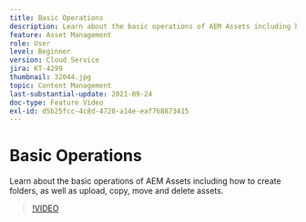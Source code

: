 ```yaml
---
title: Basic Operations
description: Learn about the basic operations of AEM Assets including how to create folders, as well as upload, copy, move and delete assets.
feature: Asset Management
role: User
level: Beginner
version: Cloud Service
jira: KT-4299
thumbnail: 32044.jpg
topic: Content Management
last-substantial-update: 2021-09-24
doc-type: Feature Video
exl-id: d5b25fcc-4c8d-4720-a14e-eaf768873415
---
```

# Basic Operations

Learn about the basic operations of AEM Assets including how to create folders, as well as upload, copy, move and delete assets.

>[!VIDEO](https://video.tv.adobe.com/v/32044?quality=12&learn=on)
